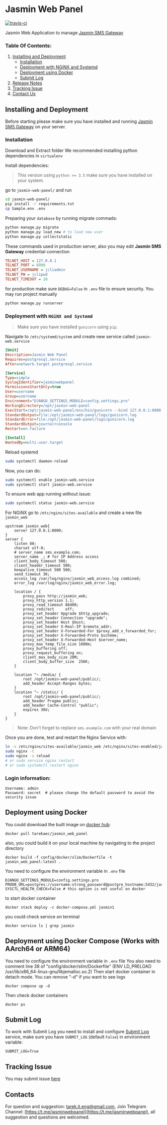 # Jasmin Web Panel

<p>
	<a href="https://travis-ci.org/101t/jasmin-web-panel"><img src="https://travis-ci.org/101t/jasmin-web-panel.svg?branch=master" alt="travis-ci"></a>
</p>

Jasmin Web Application to manage [Jasmin SMS Gateway](https://github.com/jookies/jasmin)

### Table Of Contents:

1. [Installing and Deployment](#installing-and-deployment)
    - [Installation](#installation)
    - [Deployment with NGiNX and Systemd](#deployment-with-nginx-and-systemd)
    - [Deployment using Docker](#deployment-using-docker)
    - [Submit Log](#submit-log)
2. [Release Notes](#release-notes)
3. [Tracking Issue](#tracking-issue)
4. [Contact Us](#contacts)

## Installing and Deployment

Before starting please make sure you have installed and running [Jasmin SMS Gateway](http://docs.jasminsms.com/en/latest/installation/index.html) on your server.

### Installation

Download and Extract folder We recommended installing python dependencies in `virtualenv`

Install dependencies:

> This version using `python >= 3.5` make sure you have installed on your system.

go to `jasmin-web-panel/` and run

```sh
cd jasmin-web-panel/
pip install -r requirements.txt
cp Sample.env .env
```

Preparing your `database` by running migrate commads:

```sh
python manage.py migrate
python manage.py load_new # to load new user
python manage.py collectstatic
```

These commands used in production server, also you may edit **Jasmin SMS Gateway** credential connection

```ini
TELNET_HOST = 127.0.0.1
TELNET_PORT = 8990
TELNET_USERNAME = jcliadmin
TELNET_PW = jclipwd
TELNET_TIMEOUT = 10
```

for production make sure `DEBUG=False` in `.env` file to ensure security.
You may run project manually

```sh
python manage.py runserver
```

### Deployment with `NGiNX and Systemd`

> Make sure you have installed `gunicorn` using `pip`.

Navigate to `/etc/systemd/system` and create new service called `jasmin-web.service`

```ini
[Unit]
Description=Jasmin Web Panel
Requires=postgresql.service
After=network.target postgresql.service

[Service]
Type=simple
SyslogIdentifier=jasminwebpanel
PermissionsStartOnly=true
User=username
Group=username
Environment="DJANGO_SETTINGS_MODULE=config.settings.pro"
WorkingDirectory=/opt/jasmin-web-panel
ExecStart=/opt/jasmin-web-panel/env/bin/gunicorn --bind 127.0.0.1:8000 config.wsgi -w 3 --timeout=120 --log-level=error
StandardOutput=file:/opt/jasmin-web-panel/logs/gunicorn.log
StandardError=file:/opt/jasmin-web-panel/logs/gunicorn.log
StandardOutput=journal+console
Restart=on-failure

[Install]
WantedBy=multi-user.target
```

Reload systemd

```sh
sudo systemctl daemon-reload
```

Now, you can do:

```sh
sudo systemctl enable jasmin-web.service
sudo systemctl start jasmin-web.service
```

To ensure web app running without issue:

```sh
sudo systemctl status jasmin-web.service
```

For NGiNX go to `/etc/nginx/sites-available` and create a new file `jasmin_web`

```nginx
upstream jasmin_web{
    server 127.0.0.1:8000;
}
server {
    listen 80;
    charset utf-8;
    # server_name sms.example.com;
    server_name _; # for IP Address access
    client_body_timeout 500;
    client_header_timeout 500;
    keepalive_timeout 500 500;
    send_timeout 30;
    access_log /var/log/nginx/jasmin_web_access.log combined;
    error_log /var/log/nginx/jasmin_web_error.log;

    location / {
        proxy_pass http://jasmin_web;
        proxy_http_version 1.1;
        proxy_read_timeout 86400;
        proxy_redirect     off;
        proxy_set_header Upgrade $http_upgrade;
        proxy_set_header Connection "upgrade";
        proxy_set_header Host $host;
        proxy_set_header X-Real-IP $remote_addr;
        proxy_set_header X-Forwarded-For $proxy_add_x_forwarded_for;
        proxy_set_header X-Forwarded-Proto $scheme;
        proxy_set_header X-Forwarded-Host $server_name;
        proxy_max_temp_file_size 1600m;
        proxy_buffering off;
        proxy_request_buffering on;
        client_max_body_size 20M;
        client_body_buffer_size  256K;
    }

    location ^~ /media/ {
        root /opt/jasmin-web-panel/public/;
        add_header Accept-Ranges bytes;
    }
    location ^~ /static/ {
        root /opt/jasmin-web-panel/public/;
        add_header Pragma public;
        add_header Cache-Control "public";
        expires 30d;
    }
}
```

> Note: Don't forget to replace `sms.example.com` with your real domain

Once you are done, test and restart the Nginx Service with:

```sh
ln -s /etc/nginx/sites-available/jasmin_web /etc/nginx/sites-enabled/jasmin_web
sudo nginx -t
sudo nginx -s reload
# or sudo service nginx restart
# or sudo systemctl restart nginx
```

### Login information:

```shell
Username: admin
Password: secret  # please change the default password to avoid the security issue
```

## Deployment using Docker

You could download the built image on [docker hub](https://hub.docker.com/u/tarekaec):

```shell
docker pull tarekaec/jasmin_web_panel
```

also, you could build it on your local machine by navigating to the project directory

```shell
docker build -f config/docker/slim/Dockerfile -t jasmin_web_panel:latest .
```

You need to configure the environment variable in `.env` file

```shell
DJANGO_SETTINGS_MODULE=config.settings.pro
PRODB_URL=postgres://username:strong_password@postgre_hostname:5432/jasmin_web_db
SYSCTL_HEALTH_CHECK=False # this option is not useful on docker
```

to start docker container

```shell
docker stack deploy -c docker-compose.yml jasmin1
```

you could check service on terminal

```shell
docker service ls | grep jasmin
```

## Deployment using Docker Compose (Works with AArch64 or ARM64)

You need to configure the environment variable in `.env` file
You also need to comment line 38 of "config/docker/slim/Dockerfile" (ENV LD_PRELOAD /usr/lib/x86_64-linux-gnu/libjemalloc.so.2) 
Then start docker container in detach mode. You can remove "-d" if you want to see logs
```
docker compose up -d
```

Then check docker containers
```
docker ps
```

## Submit Log

To work with Submit Log you need to install and configure [Submit Log](https://github.com/101t/jasmin-submit-logs) service, make sure you have `SUBMIT_LOG` (default `False`) in environment variable:

```shell
SUBMIT_LOG=True
```

## Tracking Issue

You may submit issue [here](https://github.com/101t/jasmin-web-panel/issues)

## Contacts

For question and suggestion: [tarek.it.eng@gmail.com](mailto:tarek.it.eng@gmail.com), Join Telegram Channel: [https://t.me/jasminwebpanel](https://t.me/jasminwebpanel), all suggestion and questions are welcomed.
